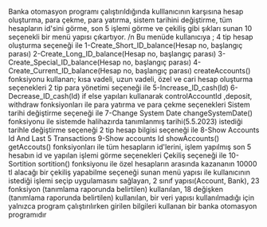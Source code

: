 Banka otomasyon programı çalıştırıldığında kulllanıcının karşısına hesap oluşturma, para çekme, 
para yatırma, sistem tarihini değiştirme, tüm hesapların id'sini görme, son 5 işlemi görme ve çekiliş gibi 
şıkları sunan 10 seçenekli bir menü yapısı çıkartıyor. /n
Bu menüde kullanıcıya ;
4 tip hesap oluşturma seçeneği ile
1-Create_Short_ID_balance(Hesap no, başlangıç parası)
2-Create_Long_ID_balance(Hesap no, başlangıç parası)
3-Create_Special_ID_balance(Hesap no, başlangıç parası)
4-Create_Current_ID_balance(Hesap no, başlangıç parası)
createAccounts() fonksiyonu kullanan; kısa vadeli, uzun vadeli, özel ve cari hesap oluşturma seçenekleri
2 tip para yönetimi seçeneği ile 
5-Increase_ID_cash(Id)
6-Decrease_ID_cash(Id)
if else yapıları kullanarak controlAccountId ,deposit, withdraw fonksiyonları ile para yatırma ve para 
çekme seçenekleri
Sistem tarihi değiştirme seçeneği ile
7-Change System Date
changeSystemDate() fonksiyonu ile sistemde halihazırda tanımlanmış tarihi(5.5.2023) istediği tarihle 
değiştirme seçeneği
2 tip hesap bilgisi seçeneği ile
8-Show Accounts Id And Last 5 Transactions
9-Show accounts Id
showAccounts() getAccouts() fonksiyonları ile tüm hesapların id'lerini, işlem yapılmış son 5 hesabın id ve 
yapılan işlemi görme seçenekleri
Çekiliş seçeneği ile
10-Sortition
sortition() fonksiyonu ile özel hesapların arasında kazananın 10000 tl alacağı bir çekiliş yapabilme 
seçeneği sunan
menü yapısı ile kullanıcının istediği işlemi seçip uygulamasını sağlayan, 2 sınıf yapısı(Account, Bank), 23 
fonksiyon (tanımlama raporunda belirtilen) kullanılan, 18 değişken (tanımlama raporunda belirtilen) 
kullanılan, bir veri yapısı kullanılmadığı için yalnızca program çalıştırılırken girilen bilgileri kullanan bir 
banka otomasyon programıdır
